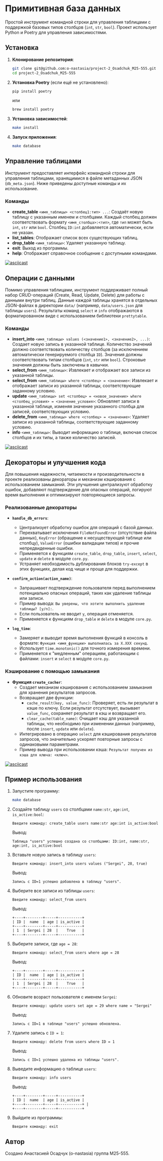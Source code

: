 # Примитивная база данных

Простой инструмент командной строки для управления таблицами с поддержкой базовых типов столбцов (`int`, `str`, `bool`). Проект использует Python и Poetry для управления зависимостями.

## Установка

1. **Клонирование репозитория**:
   ```bash
   git clone git@github.com:o-nastasia/project-2_Osadchuk_M25-555.git
   cd project-2_Osadchuk_M25-555
   ```

2. **Установка Poetry** (если ещё не установлено):
   ```bash
   pip install poetry
   ```
   или
   ```bash
   brew install poetry
   ```

3. **Установка зависимостей**:
   ```bash
   make install
   ```

4. **Запуск приложения**:
   ```bash
   make database
   ```

## Управление таблицами

Инструмент предоставляет интерфейс командной строки для управления таблицами, хранящимися в файле метаданных JSON (`db_meta.json`). Ниже приведены доступные команды и их использование.

### Команды
- **create_table** `<имя_таблицы> <столбец1:тип> ...`: Создаёт новую таблицу с указанным именем и столбцами. Каждый столбец должен соответствовать формату `<имя_столбца>:<тип>`, где `тип` может быть `int`, `str` или `bool`. Столбец `ID:int` добавляется автоматически, если не указан.
- **list_tables**: Отображает список всех существующих таблиц.
- **drop_table** `<имя_таблицы>`: Удаляет указанную таблицу.
- **exit**: Выход из программы.
- **help**: Отображает справочное сообщение с доступными командами.

[![asciicast](https://asciinema.org/a/1d96mpowDd1IAfA7i3I6FhPrt.svg)](https://asciinema.org/a/1d96mpowDd1IAfA7i3I6FhPrt)

## Операции с данными
Помимо управления таблицами, инструмент поддерживает полный набор CRUD-операций (Create, Read, Update, Delete) для работы с данными внутри таблиц. Данные каждой таблицы хранятся в отдельных JSON-файлах в директории `data/` (например, `data/users.json` для таблицы `users`). Результаты команд `select` и `info` отображаются в форматированном виде с использованием библиотеки `prettytable`.

### Команды
- **insert_into** `<имя_таблицы> values (<значение1>, <значение2>, ...)`: Создает новую запись в указанной таблице. Количество значений должно соответствовать количеству столбцов (за исключением автоматически генерируемого столбца `ID`). Значения должны соответствовать типам столбцов (`int`, `str` или `bool`). Строковые значения должны быть заключены в кавычки.
- **select_from** `<имя_таблицы>`: Извлекает и отображает все записи из указанной таблицы.
- **select_from** `<имя_таблицы> where <столбец> = <значение>`: Извлекает и отображает записи из указанной таблицы, соответствующие заданному условию.
- **update** `<имя_таблицы> set <столбец> = <новое_значение> where <столбец_условия> = <значение_условия>`: Обновляет записи в указанной таблице, изменяя значение указанного столбца для записей, соответствующих условию.
- **delete_from** `<имя_таблицы> where <столбец> = <значение>`: Удаляет записи из указанной таблицы, соответствующие заданному условию.
- **info** `<имя_таблицы>`: Выводит информацию о таблице, включая список столбцов и их типы, а также количество записей.

[![asciicast](https://asciinema.org/a/h3oIHd37TH5AlA9mX6xM6G2vX.svg)](https://asciinema.org/a/h3oIHd37TH5AlA9mX6xM6G2vX)

## Декораторы и улучшения кода

Для повышения надежности, читаемости и производительности в проекте реализованы декораторы и механизм кэширования с использованием замыканий. Эти улучшения централизуют обработку ошибок, добавляют подтверждение для опасных операций, логируют время выполнения и оптимизируют повторяющиеся запросы.

### Реализованные декораторы

- **`handle_db_errors`**:
  - Централизует обработку ошибок для операций с базой данных.
  - Перехватывает исключения `FileNotFoundError` (отсутствие файла данных), `KeyError` (обращение к несуществующей таблице или столбцу), `ValueError` (ошибки валидации типов) и прочие непредвиденные ошибки.
  - Применяется к функциям `create_table`, `drop_table`, `insert`, `select`, `update` и `delete` в модуле `core.py`.
  - Устраняет необходимость дублирования блоков `try-except` в этих функциях, делая код чище и проще для поддержки.

- **`confirm_action(action_name)`**:
  - Запрашивает подтверждение пользователя перед выполнением потенциально опасных операций, таких как удаление таблицы или записи.
  - Пример вывода: `Вы уверены, что хотите выполнить удаление таблицы? [y/n]:`.
  - Если пользователь не вводит `y`, операция отменяется.
  - Применяется к функциям `drop_table` и `delete` в модуле `core.py`.

- **`log_time`**:
  - Замеряет и выводит время выполнения функций в консоль в формате: `Функция <имя_функции> выполнилась за X.XXX секунд`.
  - Использует `time.monotonic()` для точного измерения времени.
  - Применяется к "медленным" операциям, работающим с файлами: `insert` и `select` в модуле `core.py`.

### Кэширование с помощью замыкания

- **Функция `create_cacher`**:
  - Создает механизм кэширования с использованием замыкания для хранения результатов запросов.
  - Возвращает две функции:
    - `cache_result(key, value_func)`: Проверяет, есть ли результат в кэше по ключу. Если результат отсутствует, вызывает `value_func`, сохраняет результат в кэш и возвращает его.
    - `clear_cache(table_name)`: Очищает кэш для указанной таблицы, что необходимо при изменении данных (например, после `insert`, `update` или `delete`).
  - Интегрировано в операцию `select` для кэширования результатов запросов, что значительно ускоряет повторные запросы с одинаковыми параметрами.
  - Пример вывода при использовании кэша: `Результат получен из кэша для ключа: <ключ>`.

[![asciicast](https://asciinema.org/a/cW1JMx0sccwQ8E5ENem84ku7w.svg)](https://asciinema.org/a/cW1JMx0sccwQ8E5ENem84ku7w)

## Пример использования
1. Запустите программу:
   ```bash
   make database
   ```

2. Создайте таблицу `users` со столбцами `name:str`, `age:int`, `is_active:bool`:
   ```
   Введите команду: create_table users name:str age:int is_active:bool
   ```
   Вывод:
   ```
   Таблица "users" успешно создана со столбцами: ID:int, name:str, age:int, is_active:bool
   ```

3. Вставьте новую запись в таблицу `users`:
   ```
   Введите команду: insert_into users values ("Sergei", 28, true)
   ```
   Вывод:
   ```
   Запись с ID=1 успешно добавлена в таблицу "users".
   ```

4. Выберите все записи из таблицы `users`:
   ```
   Введите команду: select_from users
   ```
   Вывод:
   ```
   +----+--------+-----+-----------+
   | ID |  name  | age | is_active |
   +----+--------+-----+-----------+
   | 1  | Sergei | 28  |    True   |
   +----+--------+-----+-----------+
   ```

5. Выберите записи, где `age = 28`:
   ```
   Введите команду: select_from users where age = 28
   ```
   Вывод:
   ```
   +----+--------+-----+-----------+
   | ID |  name  | age | is_active |
   +----+--------+-----+-----------+
   | 1  | Sergei | 28  |    True   |
   +----+--------+-----+-----------+
   ```

6. Обновите возраст пользователя с именем `Sergei`:
   ```
   Введите команду: update users set age = 29 where name = "Sergei"
   ```
   Вывод:
   ```
   Запись с ID=1 в таблице "users" успешно обновлена.
   ```

7. Удалите запись с `ID = 1`:
   ```
   Введите команду: delete from users where ID = 1
   ```
   Вывод:
   ```
   Запись с ID=1 успешно удалена из таблицы "users".
   ```

8. Выведите информацию о таблице `users`:
   ```
   Введите команду: info users
   ```
   Вывод:
   ```
   +----+--------+-----+-----------+
   | ID |  name  | age | is_active |
   +----+--------+-----+-----------+ |
   +----+--------+-----+-----------+
   ```

9. Выйдите из программы:
   ```
   Введите команду: exit
   ```

## Автор

Создано Анастасией Осадчук (o-nastasia) группа M25-555.